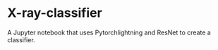 # X-ray-classifier
A Jupyter notebook that uses Pytorchlightning and ResNet to create a classifier.
